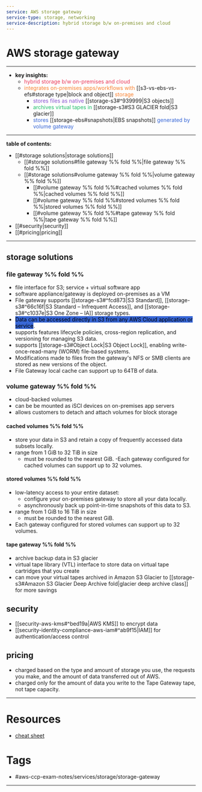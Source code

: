 ```yaml
---
service: AWS storage gateway
service-type: storage, networking
service-description: hybrid storage b/w on-premises and cloud
---
```


# AWS storage gateway
---
- **key insights:** 
	- <span style='color:#eb3b5a'>hybrid storage b/w on-premises and cloud</span> 
	- <span style='color:#fa8231'>integrates on-premises apps/workflows with</span> [[s3-vs-ebs-vs-efs#storage type|block and object]] <span style='color:#fa8231'>storage</span> 
		- <span style='color:#8854d0'>stores files as native</span> [[storage-s3#^939999|S3 objects]] 
		- <span style='color:#20bf6b'>archives virtual tapes in</span> [[storage-s3#S3 GLACIER fold|S3 glacier]] 
		- <span style='color:#3867d6'>stores</span> [[storage-ebs#snapshots|EBS snapshots]] <span style='color:#3867d6'>generated by volume gateway</span> 
---
**table of contents:**
- [[#storage solutions|storage solutions]]
	- [[#storage solutions#file gateway %% fold %%|file gateway %% fold %%]]
	- [[#storage solutions#volume gateway  %% fold %%|volume gateway  %% fold %%]]
		- [[#volume gateway  %% fold %%#cached volumes  %% fold %%|cached volumes  %% fold %%]]
		- [[#volume gateway  %% fold %%#stored volumes  %% fold %%|stored volumes  %% fold %%]]
		- [[#volume gateway  %% fold %%#tape gateway  %% fold %%|tape gateway  %% fold %%]]
- [[#security|security]]
- [[#pricing|pricing]]
--- 
## storage solutions
### file gateway %% fold %% 
- file interface for S3; service + virtual software app
- software appliance/gateway is deployed on-premises as a VM
- File gateway supports  [[storage-s3#^fcd873|S3 Standard]], [[storage-s3#^66c16f|S3 Standard – Infrequent Access]], and [[storage-s3#^c1037e|S3 One Zone – IA]] storage types.
- <mark style='background:#3867d6'>Data can be accessed directly in S3 from any AWS Cloud application or service</mark>.
- supports features lifecycle policies, cross-region replication, and versioning for managing S3 data.
- supports [[storage-s3#Object Lock|S3 Object Lock]], enabling write-once-read-many (WORM) file-based systems.
- Modifications made to files from the gateway's NFS or SMB clients are stored as new versions of the object.
- File Gateway local cache can support up to 64TB of data.
### volume gateway  %% fold %% 
- cloud-backed volumes 
- can be be mounted as iSCI devices on on-premises app servers 
- allows customers to detach and attach volumes for block storage
#### cached volumes  %% fold %%
- store your data in S3 and retain a copy of frequently accessed data subsets locally.
- range from 1 GiB to 32 TiB in size
	- must be rounded to the nearest GiB. 
-Each gateway configured for cached volumes can support up to 32 volumes.
#### stored volumes  %% fold %% 
- low-latency access to your entire dataset: 
	- configure your on-premises gateway to store all your data locally. 
	- asynchronously back up point-in-time snapshots of this data to S3. 
- range from 1 GiB to 16 TiB in size
	- must be rounded to the nearest GiB. 
- Each gateway configured for stored volumes can support up to 32 volumes.
#### tape gateway  %% fold %%
- archive backup data in S3 glacier 
- virtual tape library (VTL) interface to store data on virtual tape cartridges that you create
- can move your virtual tapes archived in Amazon S3 Glacier to [[storage-s3#Amazon S3 Glacier Deep Archive fold|glacier deep archive class]] for more savings 
## security 
- [[security-aws-kms#^bed19a|AWS KMS]] to encrypt data
- [[security-identity-compliance-aws-iam#^ab9f15|IAM]] for authentication/access control
## pricing 
- charged based on the type and amount of storage you use, the requests you make, and the amount of data transferred out of AWS.
- charged only for the amount of data you write to the Tape Gateway tape, not tape capacity.
--- 
# Resources
- [cheat sheet](https://tutorialsdojo.com/aws-storage-gateway/) 
# Tags
- #aws-ccp-exam-notes/services/storage/storage-gateway  
---


	

